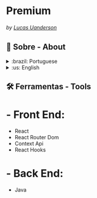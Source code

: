 #  Premium 
###### by _[Lucas Uanderson](https://www.linkedin.com/in/lucasuanderson/)_

## 📃 Sobre - About
<details>
  <summary > :brazil: Portuguese </summary>
  <p>
     Application fullstack de review de filmes de arquitetura fracamente acoplada, essas duas partes (implementadas usando tecnologias diferentes) podem evoluir em paralelo e independentemente uma da outra. 
  </p>
</details>

<details>
  <summary > :us: English </summary>
  <p>
    Weakly coupled architecture film review application, these two parts (implemented using different technologies) can evolve in parallel and independently of each other.
  </p>
</details>

## 🛠️ Ferramentas - Tools

# - Front End:
  - React
  - React Router Dom
  - Context Api
  - React Hooks
  
# - Back End:
  - Java

